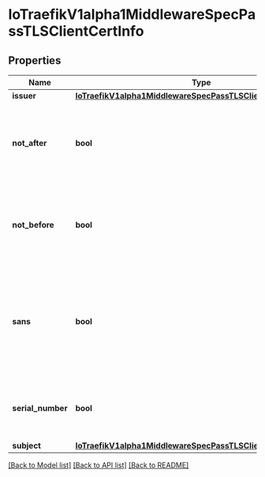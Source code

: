 # IoTraefikV1alpha1MiddlewareSpecPassTLSClientCertInfo

## Properties
Name | Type | Description | Notes
------------ | ------------- | ------------- | -------------
**issuer** | [**IoTraefikV1alpha1MiddlewareSpecPassTLSClientCertInfoIssuer**](IoTraefikV1alpha1MiddlewareSpecPassTLSClientCertInfoIssuer.md) |  | [optional] 
**not_after** | **bool** | NotAfter defines whether to add the Not After information from the Validity part. | [optional] 
**not_before** | **bool** | NotBefore defines whether to add the Not Before information from the Validity part. | [optional] 
**sans** | **bool** | Sans defines whether to add the Subject Alternative Name information from the Subject Alternative Name part. | [optional] 
**serial_number** | **bool** | SerialNumber defines whether to add the client serialNumber information. | [optional] 
**subject** | [**IoTraefikV1alpha1MiddlewareSpecPassTLSClientCertInfoSubject**](IoTraefikV1alpha1MiddlewareSpecPassTLSClientCertInfoSubject.md) |  | [optional] 

[[Back to Model list]](../README.md#documentation-for-models) [[Back to API list]](../README.md#documentation-for-api-endpoints) [[Back to README]](../README.md)


